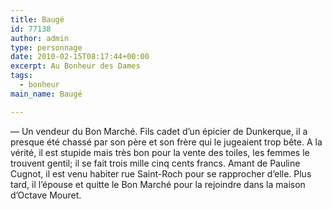 ```yaml
---
title: Baugé
id: 77138
author: admin
type: personnage
date: 2010-02-15T08:17:44+00:00
excerpt: Au Bonheur des Dames
tags:
  - bonheur
main_name: Baugé

---
```

— Un vendeur du Bon Marché. Fils cadet d&rsquo;un épicier de Dunkerque, il a presque été chassé par son père et son frère qui le jugeaient trop bête. A la vérité, il est stupide mais très bon pour la vente des toiles, les femmes le trouvent gentil; il se fait trois mille cinq cents francs. Amant de Pauline Cugnot, il est venu habiter rue Saint-Roch pour se rapprocher d&rsquo;elle. Plus tard, il l&rsquo;épouse et quitte le Bon Marché pour la rejoindre dans la maison d&rsquo;Octave Mouret. 